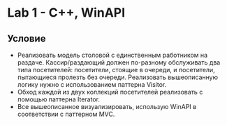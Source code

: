 # Lab 1 - C++, WinAPI
## Условие
* Реализовать модель столовой с единственным работником на раздаче. Кассир/раздающий должен по-разному обслуживать два типа посетителей: посетители, стоящие в очереди, и посетители, пытающиеся пролезть без очереди. Реализовать вышеописанную логику нужно с использованием паттерна Visitor. 
* Обход каждой из двух коллекций посетителей реализовать с помощью паттерна Iterator.
* Все вышеописанное визуализировать, использую WinAPI в соответствии с паттерном MVC.
